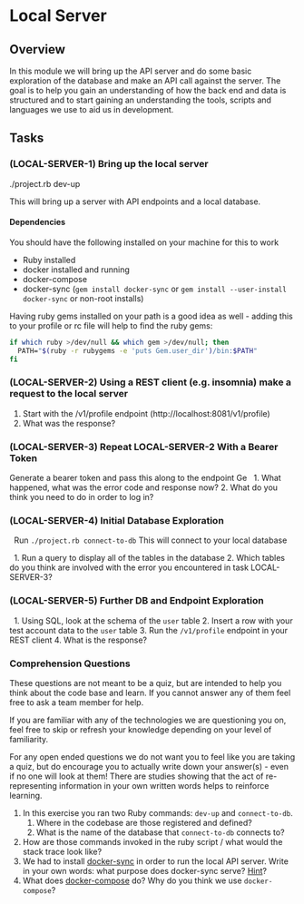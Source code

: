 # Local Server

## Overview 

In this module we will bring up the API server and do some basic exploration of the database and make an API call against the server. The goal is to help you gain an understanding of how the back end and data is structured and to start gaining an understanding the tools, scripts and languages we use to aid us in development.

## Tasks

### (LOCAL-SERVER-1) Bring up the local server

./project.rb dev-up

This will bring up a server with API endpoints and a local database.


#### Dependencies
You should have the following installed on your machine for this to work

- Ruby installed
- docker installed and running
- docker-compose
- docker-sync (`gem install docker-sync` or `gem install --user-install docker-sync` or non-root installs)

Having ruby gems installed on your path is a good idea as well - adding this to your profile or rc file will help to find the ruby gems:

```sh
if which ruby >/dev/null && which gem >/dev/null; then
  PATH="$(ruby -r rubygems -e 'puts Gem.user_dir')/bin:$PATH"
fi
```

### (LOCAL-SERVER-2) Using a REST client (e.g. insomnia) make a request to the local server
  1. Start with the /v1/profile endpoint (http://localhost:8081/v1/profile)
  2. What was the response?

### (LOCAL-SERVER-3) Repeat LOCAL-SERVER-2 With a Bearer Token

Generate a bearer token and pass this along to the endpoint
Ge
  1. What happened, what was the error code and response now?
  2. What do you think you need to do in order to log in?

### (LOCAL-SERVER-4) Initial Database Exploration

  Run `./project.rb connect-to-db`
  This will connect to your local database

  1. Run a query to display all of the tables in the database
  2. Which tables do you think are involved with the error you encountered in task LOCAL-SERVER-3?

### (LOCAL-SERVER-5) Further DB and Endpoint Exploration

  1. Using SQL, look at the schema of the `user` table
  2. Insert a row with your test account data to the `user` table
  3. Run the `/v1/profile` endpoint in your REST client
  4. What is the response?

### Comprehension Questions

  These questions are not meant to be a quiz, but are intended to help you think about the code base and learn. If you cannot answer any of them feel free to ask a team member for help.

  If you are familiar with any of the technologies we are questioning you on, feel free to skip or refresh your knowledge depending on your level of familiarity.

  For any open ended questions we do not want you to feel like you are taking a quiz, but do encourage you to actually write down your answer(s) - even if no one will look at them! There are studies showing that the act of re-representing information in your own written words helps to reinforce learning.

  1. In this exercise you ran two Ruby commands: `dev-up` and `connect-to-db`. 
     1. Where in the codebase are those registered and defined?
     2. What is the name of the database that `connect-to-db` connects to?
  2. How are those commands invoked in the ruby script / what would the stack trace look like?
  3. We had to install [docker-sync](https://docker-sync.readthedocs.io/en/latest/getting-started/configuration.html) in order to run the local API server. Write in your own words: what purpose does docker-sync serve? [Hint](https://dev.to/kovah/cut-your-docker-for-mac-response-times-in-half-with-docker-sync-1e8j)?
  4. What does [docker-compose](https://docs.docker.com/compose/) do? Why do you think we use `docker-compose`?
